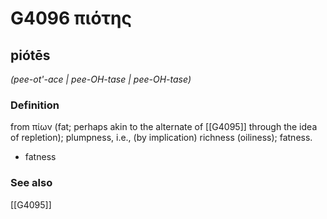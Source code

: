 # G4096 πιότης

## piótēs

_(pee-ot'-ace | pee-OH-tase | pee-OH-tase)_

### Definition

from πίων (fat; perhaps akin to the alternate of [[G4095]] through the idea of repletion); plumpness, i.e., (by implication) richness (oiliness); fatness.

- fatness

### See also

[[G4095]]

